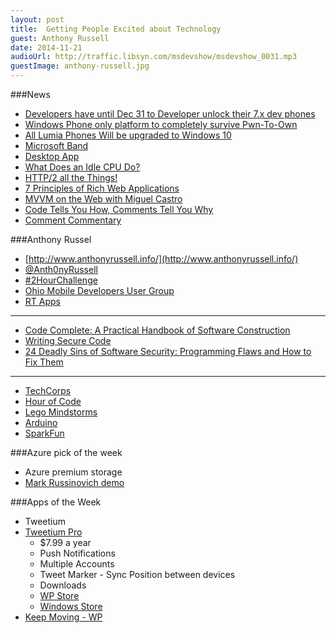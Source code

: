 ```yaml
---
layout: post
title:  Getting People Excited about Technology
guest: Anthony Russell
date: 2014-11-21
audioUrl: http://traffic.libsyn.com/msdevshow/msdevshow_0031.mp3
guestImage: anthony-russell.jpg
---
```


###News

-   [Developers have until Dec 31 to Developer unlock their 7.x dev phones](http://www.windowscentral.com/microsoft-ends-unlocking-windows-phone-7x-devices-developers-dec-31)
-   [Windows Phone only platform to completely survive Pwn-To-Own](http://www.windowscentral.com/partial-exploit-windows-phone-was-found-part-hps-annual-mobile-pwn2own-event)
-   [All Lumia Phones Will be upgraded to Windows 10](http://www.windowscentral.com/microsoft-claims-windows-10-upgrades-all-lumias)
-   [Microsoft Band](http://www.microsoft.com/Microsoft-Band/en-us?ocid=SEM_bing_)
 - [Desktop App](http://www.microsoft.com/en-us/download/details.aspx?id=44579&WT.mc_id=rss_alldownloads_all)
- [What Does an Idle CPU Do?](http://duartes.org/gustavo/blog/post/what-does-an-idle-cpu-do/)
- [HTTP/2 all the Things!](https://docs.google.com/presentation/d/1l9c9ROjLTD8clOL0yFufAOMbxNC0D-19zCiXMgqtY-M/present)
- [7 Principles of Rich Web Applications](http://rauchg.com/2014/7-principles-of-rich-web-applications/#server-rendered-pages-are-not-optional)
 -   [MVVM on the Web with Miguel Castro](http://www.dotnetrocks.com/default.aspx?showNum=1050)
- [Code Tells You How, Comments Tell You Why](http://blog.codinghorror.com/code-tells-you-how-comments-tell-you-why/)
 -   [Comment Commentary](http://ericlippert.com/2014/09/08/comment-commentary/)

###Anthony Russel 

- [http://www.anthonyrussell.info/](http://www.anthonyrussell.info/)
- [@Anth0nyRussell](https://twitter.com/Anth0nyRussell)
- [\#2HourChallenge](https://twitter.com/hashtag/2HourChallenge?src=hash)
- [Ohio Mobile Developers User Group](http://www.meetup.com/OhMoDev/)
- [RT Apps](http://www.windowsphone.com/en-US/store/publishers?publisherId=RT%2BApps)

----------

-   [Code Complete: A Practical Handbook of Software Construction](http://www.amazon.com/Code-Complete-Practical-Handbook-Construction/dp/0735619670/ref=sr_1_1?ie=UTF8&qid=1415991207&sr=8-1&keywords=code+complete)
-   [Writing Secure Code](http://www.amazon.com/Writing-Secure-Code-Developer-Practices/dp/0735617228/ref=sr_1_1?ie=UTF8&qid=1415991175&sr=8-1&keywords=secure+code)
-   [24 Deadly Sins of Software Security: Programming Flaws and How to Fix Them](http://www.amazon.com/Deadly-Sins-Software-Security-Programming/dp/0071626751/ref=sr_1_1?ie=UTF8&qid=1415991144&sr=8-1&keywords=24+Deadly+Sins+of+Software+Security%3A+Programming+Flaws+and+How+to+Fix+Them)

----------

- [TechCorps](http://hadron.techcorps.org/)
- [Hour of Code](http://learn.code.org/)
- [Lego Mindstorms](http://www.lego.com/en-us/mindstorms/)
- [Arduino](http://www.arduino.cc/)
- [SparkFun](https://www.sparkfun.com/categories/103)

###Azure pick of the week

- Azure premium storage
 -   [Mark Russinovich demo](http://channel9.msdn.com/Events/TechEd/Europe/2014/KEY01)

###Apps of the Week

- Tweetium
 - [Tweetium Pro](http://tweetiumapp.com/pro)
     - $7.99 a year
	 - Push Notifications
	 - Multiple Accounts
	 - Tweet Marker - Sync Position between devices
	- Downloads
	 - [WP Store](http://www.windowsphone.com/s?appid=8f328427-666d-4b6d-8a58-042ff6a17e41)
	 - [Windows Store](http://apps.microsoft.com/windows/en-us/app/tweetium/4071d364-44bf-47ce-9eb7-d527e6f182a2)
- [Keep Moving - WP](http://www.windowsphone.com/s?appid=daa91b47-f6c1-4c97-8068-ea237a6bc51b)